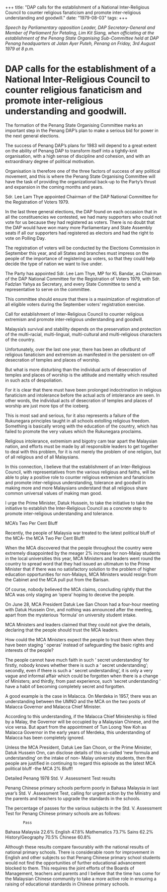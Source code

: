 +++ 
title: "DAP calls for the establishment of a National Inter-Religious Council to counter religious fanaticism and promote inter-religious understanding and goodwill."
date: "1979-08-03"
tags:
+++

_Speech by Parliamentary opposition Leader, DAP Secretary-General and Member of Parliament for Petaling, Lim Kit Siang, when officiating at the establishment of the Penang State Organising Sub-Committee held at DAP Penang headquarters at Jalan Ayer Puteh, Penang on Friday, 3rd August 1979 at 8 p.m._

# DAP calls for the establishment of a National Inter-Religious Council to counter religious fanaticism and promote inter-religious understanding and goodwill.

The formation of the Penang State Organising Committee marks an important step in the Penang DAP’s plan to make a serious bid for power in the next general elections.</u>

The success of Penang DAP’s plans for 1983 will depend to a great extent on the ability of Penang DAP to transform itself into a tightly-knit organisation, with a high sense of discipline and cohesion, and with an extraordinary degree of political motivation.

Organisation is therefore one of the three factors of success of any political movement, and this is where the Penang State Organising Committee will have the task of providing the organizational back-up to the Party’s thrust and expansion in the coming months and years.

Sdr. Lee Lam Thye appointed Chairman of the DAP National Committee for the Registration of Voters 1979.      

In the last three general elections, the DAP found on each occasion that in all the constituencies we contested, we had many supporters who could not vote for us because they had registered as voters. There is no doubt that the DAP would have won many more Parliamentary and State Assembly seats if all our supporters had registered as electors and had the right to vote on Polling Day.

The registration of voters will be conducted by the Elections Commission in September this year, and all States and branches must impress on the people of the importance of registering as voters, so that they could help decide the type of nation we want to live under.

The Party has appointed Sdr. Lee Lam Thye, MP for KL Bandar, as Chairman of the DAP National Committee for the Registration of Voters 1979, with Sdr. Fadzlan Yahya as Secretary, and every State Committee to send a representative to serve on the committee.

This committee should ensure that there is a maximization of registration of all eligible voters during the September voters’ registration exercise.

Call for establishment of Inter-Religious Council to counter religious extremism and promote inter-religious understanding and goodwill.

Malaysia’s survival and stability depends on the preservation and protection of the multi-racial, multi-lingual, multi-cultural and multi-religious characters of the country.

Unfortunately, over the last one year, there has been an o9utburst of religious fanaticism and extremism as manifested in the persistent on-off desecration of temples and places of worship.

But what is more disturbing than the individual acts of desecration of temples and places of worship is the attitude and mentality which resulted in such acts of despoliation.

For it is clear that there must have been prolonged indoctrination in religious fanaticism and intolerance before the actual acts of intolerance are seen. In other words, the individual acts of desecration of temples and places of worship are just more tips of the iceberg.

This is most sad and serious, for it also represents a failure of the Rukunegara principles taught in all schools extolling religious freedom. Something is basically wrong with the education of the country, which has failed to promote the very values which the Rukunegara proclaims.

Religious intolerance, extremism and bigotry cam tear apart the Malaysian nation, and efforts must be made by all responsible leaders to get together to deal with this problem, for it is not merely the problem of one religion, but of all religious and of all Malaysians.

In this connection, I believe that the establishment of an Inter-Religious Council, with representatives from the various religious and faiths, will be able to play a positive role to counter religious extremism and fanaticism and promote inter-religious understanding, tolerance and goodwill in making more and more Malaysians understand that all religious share common universal values of making man good.

I urge the Prime Minister, Datuk Hussein, to take the initiative to take the initiative to establish the Inter-Religious Council as a concrete step to promote inter-religious understanding and tolerance.

MCA’s Two Per Cent Bluff
  
Recently, the people of Malaysia war treated to the latest political bluff of the MCA- the MCA Two Per Cent Bluff!

When the MCA discovered that the people throughout the country were extremely disappointed by the meager 2% increase for non-Malay students in the local universities this year, MCA Ministers and leaders went round the country to spread word that they had issued an ultimatum to the Prime Minister that if there was no satisfactory solution to the problem of higher education opportunities for non-Malays, MCA Ministers would resign from the Cabinet and the MCA pull put from the Barisan.

Of course, nobody believed the MCA claims, concluding rightly that the MCA was only staging an ‘opera’ hoping to deceive the people.

On June 28, MCA President Datuk Lee San Choon had a four-hour meeting with Datuk Hussein Onn, and nothing was announced after the meeting, apart from the mysterious ‘formula’ on university student intake.

MCA Ministers and leaders claimed that they could not give the details, declaring that the people should trust the MCA leaders.

How could the MCA Ministers expect the people to trust them when they have been staging ‘ operas’ instead of safeguarding the basic rights and interests of the people?

The people cannot have much faith in such ‘ secret understanding’ for firstly, nobody knows whether there is such a ‘ secret understanding’; secondly, even if there is such a ‘ secret understanding’, it is only a very vague and informal affair which could be forgotten when there is a change of Ministers; and thirdly, from past experience, such ‘secret understanding ‘ have a habit of becoming completely secret and forgotten.

A good example is the case in Malacca. On Merdeka in 1957, there was an understanding between the UMNO and the MCA on the two posts of Malacca Governor and Malacca Chief Minister.

According to this understanding, if the Malacca Chief Ministership is filled by a Malay, the Governor will be occupied by a Malaysian Chinese, and the vice versa. But apart from the appointment of Tun Loong Yew Koh as Malacca Governor in the early years of Merdeka, this understanding of Malacca has been completely ignored.

Unless the MCA President, Datuk Lee San Choon, or the Prime Minister, Datuk Hussein Onn, can disclose details of this so-called ‘new formula and understanding’ on the intake of non- Malay university students, then the people are justified in continuing to regard this episode as the latest MCA political bluff -the MCA 2% Bluff!

Detailed Penang 1978 Std. V .Assessment Test results

Penang Chinese primary schools perform poorly in Bahasa Malaysia in last year’s Std. V .Assessment Test, calling for urgent action by the Ministry and the parents and teachers to upgrade the standards in the schools.

The percentage of passes for the various subjects in the Std. V. Assessment Test for Penang Chinese primary schools are as follows:

			Pass

Bahasa Malaysia	22.6%
English			47.8%
Mathematics		73.7%
Sains			62.2%
History/Geography	70.5%
Chinese			60.8%

Although these results compare favourably with the national results of national primary schools. There is considerable room for improvement in English and other subjects so that Penang Chinese primary school students would not find the opportunities of further educational advancement blocked to them. This requires the joint efforts of the Boards of Management, teachers and parents and I believe that the time has come for the Malaysian Chinese community to take a more active role in ensuring a raising of educational standards in Chinese primary schools.
 
